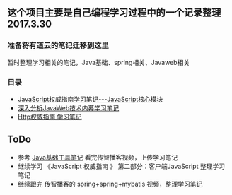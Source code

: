 ## 这个项目主要是自己编程学习过程中的一个记录整理  2017.3.30
### 准备将有道云的笔记迁移到这里
暂时整理学习相关的笔记，Java基础、spring相关、Javaweb相关
### 目录
- [JavaScript权威指南学习笔记---JavaScript核心模块](https://github.com/Pirate5946/study/tree/master/JavaScript)
- [深入分析JavaWeb技术内幕学习笔记](https://github.com/Pirate5946/study/tree/master/JavaWeb)
- [Http权威指南 学习笔记](https://github.com/Pirate5946/study/tree/master/Http)

## ToDo
- 参考 [Java基础工具笔记](http://brianway.github.io/2016/01/08/javase-learn-note-1-Reflect/) 看完传智播客视频，上传学习笔记
- 继续学习 《JavaScript 权威指南 》 第二部分：客户端JavaScript 整理学习笔记
- 继续跟完 传智播客的 spring+spring+mybatis 视频，整理学习笔记
